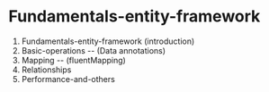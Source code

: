 # Fundamentals-entity-framework

1. Fundamentals-entity-framework (introduction)
2. Basic-operations -- (Data annotations)
3. Mapping -- (fluentMapping)
4. Relationships
5. Performance-and-others

